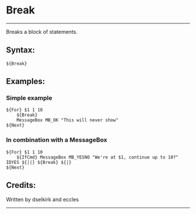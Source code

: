 # Break

---

Breaks a block of statements.

## Syntax:

	${Break}

## Examples:

### Simple example

	${For} $1 1 10
		${Break}
		MessageBox MB_OK "This will never show"
	${Next}

### In combination with a MessageBox

	${For} $1 1 10
		${IfCmd} MessageBox MB_YESNO "We're at $1, continue up to 10?" IDYES ${||} ${Break} ${|}
	${Next}

## Credits:

Written by dselkirk and eccles

---
